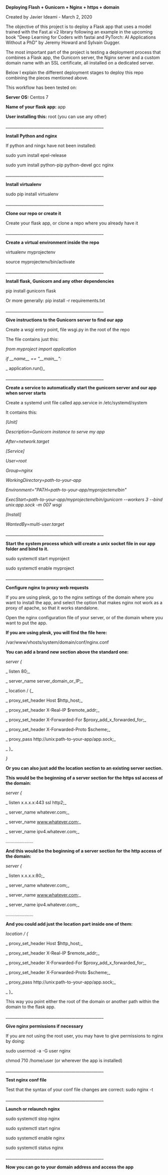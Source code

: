 **Deploying Flash + Gunicorn + Nginx + https + domain**

Created by Javier Ideami - March 2, 2020

The objective of this project is to deploy a Flask app that uses a model trained with the Fast.ai v2 library following an example in the upcoming book &quot;Deep Learning for Coders with fastai and PyTorch: AI Applications Without a PhD&quot; by Jeremy Howard and Sylvain Gugger.

The most important part of the project is testing a deployment process that combines a Flask app, the Gunicorn server, the Nginx server and a custom domain name with an SSL certificate, all installed on a dedicated server.

Below I explain the different deployment stages to deploy this repo combining the pieces mentioned above.

This workflow has been tested on:

**Server OS:** Centos 7

**Name of your flask app:** app

**User installing this:** root (you can use any other)

\_\_\_\_\_\_\_\_\_\_\_\_\_\_\_\_\_\_\_\_\_\_\_\_\_\_\_\_\_\_\_\_\_\_\_\_\_\_\_\_\_\_\_\_\_\_\_\_\_

**Install Python and nginx**

If python and ningx have not been installed:

sudo yum install epel-release

sudo yum install python-pip python-devel gcc nginx

\_\_\_\_\_\_\_\_\_\_\_\_\_\_\_\_\_\_\_\_\_\_\_\_\_\_\_\_\_\_\_\_\_\_\_\_\_\_\_\_\_\_\_\_\_\_\_\_\_

**Install virtualenv**

sudo pip install virtualenv

\_\_\_\_\_\_\_\_\_\_\_\_\_\_\_\_\_\_\_\_\_\_\_\_\_\_\_\_\_\_\_\_\_\_\_\_\_\_\_\_\_\_\_\_\_\_\_\_\_

**Clone our repo or create it**

Create your flask app, or clone a repo where you already have it

\_\_\_\_\_\_\_\_\_\_\_\_\_\_\_\_\_\_\_\_\_\_\_\_\_\_\_\_\_\_\_\_\_\_\_\_\_\_\_\_\_\_\_\_\_\_\_\_\_

**Create a virtual environment inside the repo**

virtualenv myprojectenv

source myprojectenv/bin/activate

\_\_\_\_\_\_\_\_\_\_\_\_\_\_\_\_\_\_\_\_\_\_\_\_\_\_\_\_\_\_\_\_\_\_\_\_\_\_\_\_\_\_\_\_\_\_\_\_\_

**Install flask, Gunicorn and any other dependencies**

pip install gunicorn flask

Or more generally: pip install -r requirements.txt

\_\_\_\_\_\_\_\_\_\_\_\_\_\_\_\_\_\_\_\_\_\_\_\_\_\_\_\_\_\_\_\_\_\_\_\_\_\_\_\_\_\_\_\_\_\_\_\_\_

**Give instructions to the Gunicorn server to find our app**

Create a wsgi entry point, file wsgi.py in the root of the repo

The file contains just this:

_from myproject import application_

_if \_\_name\_\_ == &quot;\_\_main\_\_&quot;:_

_    application.run()_

\_\_\_\_\_\_\_\_\_\_\_\_\_\_\_\_\_\_\_\_\_\_\_\_\_\_\_\_\_\_\_\_\_\_\_\_\_\_\_\_\_\_\_\_\_\_\_\_\_

**Create a service to automatically start the gunicorn server and our app when server starts**

Create a systemd unit file called app.service in /etc/systemd/system

It contains this:

_[Unit]_

_Description=Gunicorn instance to serve my app_

_After=network.target_

_[Service]_

_User=root_

_Group=nginx_

_WorkingDirectory=path-to-your-app_

_Environment=&quot;PATH=path-to-your-app/myprojectenv/bin&quot;_

_ExecStart=path-to-your-app/myprojectenv/bin/gunicorn --workers 3 --bind unix:app.sock -m 007 wsgi_

_[Install]_

_WantedBy=multi-user.target_

\_\_\_\_\_\_\_\_\_\_\_\_\_\_\_\_\_\_\_\_\_\_\_\_\_\_\_\_\_\_\_\_\_\_\_\_\_\_\_\_\_\_\_\_\_\_\_\_\_

**Start the system process which will create a unix socket file in our app folder and bind to it.**

sudo systemctl start myproject

sudo systemctl enable myproject

\_\_\_\_\_\_\_\_\_\_\_\_\_\_\_\_\_\_\_\_\_\_\_\_\_\_\_\_\_\_\_\_\_\_\_\_\_\_\_\_\_\_\_\_\_\_\_\_\_

**Configure nginx to proxy web requests**

If you are using plesk, go to the nginx settings of the domain where you want to install the app, and select the option that makes nginx not work as a proxy of apache, so that it works standalone.

Open the nginx configuration file of your server, or of the domain where you want to put the app.

**If you are using plesk, you will find the file here:**

/var/www/vhosts/system/domain/conf/nginx.conf

**You can add a brand new section above the standard one:**

_server {_

_    listen 80;_

_    server\_name server\_domain\_or\_IP;_

_    location / {_

_        proxy\_set\_header Host $http\_host;_

_        proxy\_set\_header X-Real-IP $remote\_addr;_

_        proxy\_set\_header X-Forwarded-For $proxy\_add\_x\_forwarded\_for;_

_        proxy\_set\_header X-Forwarded-Proto $scheme;_

_        proxy\_pass http://unix:path-to-your-app/app.sock;_

_    }_

_}_

**Or you can also just add the location section to an existing server section.**

**This would be the beginning of a server section for the https ssl access of the domain:**

_server {_

_        listen x.x.x.x:443 ssl http2;_

_        server\_name whatever.com;_

_        server\_name www.whatever.com;_

_        server\_name ipv4.whatever.com;_

_…………………._

**And this would be the beginning of a server section for the http access of the domain:**

_server {_

_        listen x.x.x.x:80;_

_        server\_name whatever.com;_

_        server\_name www.whatever.com;_

_        server\_name ipv4.whatever.com;_

_…………………._

**And you could add just the location part inside one of them:**

_location / {_

_        proxy\_set\_header Host $http\_host;_

_        proxy\_set\_header X-Real-IP $remote\_addr;_

_        proxy\_set\_header X-Forwarded-For $proxy\_add\_x\_forwarded\_for;_

_        proxy\_set\_header X-Forwarded-Proto $scheme;_

_        proxy\_pass http://unix:path-to-your-app/app.sock;_

_    }_

This way you point either the root of the domain or another path within the domain to the flask app.

\_\_\_\_\_\_\_\_\_\_\_\_\_\_\_\_\_\_\_\_\_\_\_\_\_\_\_\_\_\_\_\_\_\_\_\_\_\_\_\_\_\_\_\_\_\_\_\_\_

**Give nginx permissions if necessary**

If you are not using the root user, you may have to give permissions to nginx by doing:

sudo usermod -a -G user nginx

chmod 710 /home/user (or wherever the app is installed)

\_\_\_\_\_\_\_\_\_\_\_\_\_\_\_\_\_\_\_\_\_\_\_\_\_\_\_\_\_\_\_\_\_\_\_\_\_\_\_\_\_\_\_\_\_\_\_\_\_

**Test nginx conf file**

Test that the syntax of your conf file changes are correct: sudo nginx -t

\_\_\_\_\_\_\_\_\_\_\_\_\_\_\_\_\_\_\_\_\_\_\_\_\_\_\_\_\_\_\_\_\_\_\_\_\_\_\_\_\_\_\_\_\_\_\_\_\_

**Launch or relaunch nginx**

sudo systemctl stop nginx

sudo systemctl start nginx

sudo systemctl enable nginx

sudo systemctl status nginx

\_\_\_\_\_\_\_\_\_\_\_\_\_\_\_\_\_\_\_\_\_\_\_\_\_\_\_\_\_\_\_\_\_\_\_\_\_\_\_\_\_\_\_\_\_\_\_\_\_

**Now you can go to your domain address and access the app**
